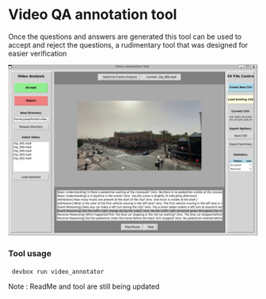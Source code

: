# Video QA annotation tool 
Once the questions and answers are generated this tool can be used to accept and reject the questions, a rudimentary tool that was designed for easier verification

![alt text](image.png)

### Tool usage
` devbox run video_annotator`

Note : ReadMe and tool  are still being updated